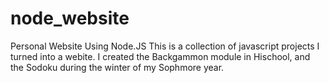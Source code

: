 # node_website
Personal Website Using Node.JS
This is a collection of javascript projects I turned into a webite. 
I created the Backgammon module in Hischool, and the Sodoku during the winter of my Sophmore year.
